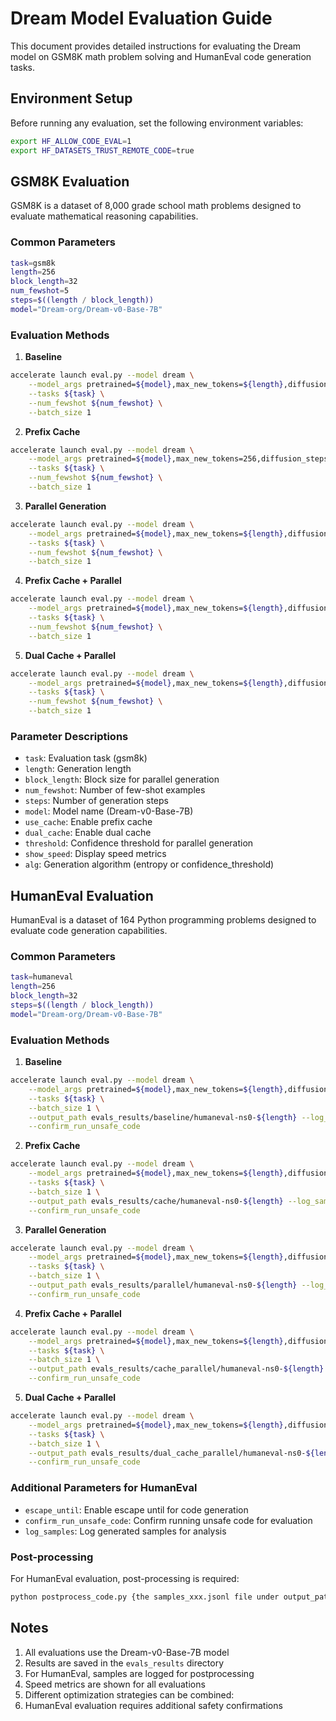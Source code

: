 # Dream Model Evaluation Guide

This document provides detailed instructions for evaluating the Dream model on GSM8K math problem solving and HumanEval code generation tasks.

## Environment Setup

Before running any evaluation, set the following environment variables:
```bash
export HF_ALLOW_CODE_EVAL=1
export HF_DATASETS_TRUST_REMOTE_CODE=true
```

## GSM8K Evaluation

GSM8K is a dataset of 8,000 grade school math problems designed to evaluate mathematical reasoning capabilities.

### Common Parameters

```bash
task=gsm8k
length=256
block_length=32
num_fewshot=5
steps=$((length / block_length))
model="Dream-org/Dream-v0-Base-7B"
```

### Evaluation Methods

1. **Baseline**
```bash
accelerate launch eval.py --model dream \
    --model_args pretrained=${model},max_new_tokens=${length},diffusion_steps=${length},add_bos_token=true,alg=entropy,show_speed=True \
    --tasks ${task} \
    --num_fewshot ${num_fewshot} \
    --batch_size 1
```

2. **Prefix Cache**
```bash
accelerate launch eval.py --model dream \
    --model_args pretrained=${model},max_new_tokens=256,diffusion_steps=256,add_bos_token=true,alg=entropy,use_cache=true,show_speed=True \
    --tasks ${task} \
    --num_fewshot ${num_fewshot} \
    --batch_size 1
```

3. **Parallel Generation**
```bash
accelerate launch eval.py --model dream \
    --model_args pretrained=${model},max_new_tokens=${length},diffusion_steps=${steps},add_bos_token=true,alg=confidence_threshold,threshold=0.9,show_speed=True \
    --tasks ${task} \
    --num_fewshot ${num_fewshot} \
    --batch_size 1
```

4. **Prefix Cache + Parallel**
```bash
accelerate launch eval.py --model dream \
    --model_args pretrained=${model},max_new_tokens=${length},diffusion_steps=${steps},add_bos_token=true,alg=confidence_threshold,threshold=0.9,use_cache=true \
    --tasks ${task} \
    --num_fewshot ${num_fewshot} \
    --batch_size 1
```

5. **Dual Cache + Parallel**
```bash
accelerate launch eval.py --model dream \
    --model_args pretrained=${model},max_new_tokens=${length},diffusion_steps=${steps},add_bos_token=true,alg=confidence_threshold,threshold=0.9,use_cache=true,dual_cache=true \
    --tasks ${task} \
    --num_fewshot ${num_fewshot} \
    --batch_size 1
```

### Parameter Descriptions

- `task`: Evaluation task (gsm8k)
- `length`: Generation length
- `block_length`: Block size for parallel generation
- `num_fewshot`: Number of few-shot examples
- `steps`: Number of generation steps
- `model`: Model name (Dream-v0-Base-7B)
- `use_cache`: Enable prefix cache
- `dual_cache`: Enable dual cache
- `threshold`: Confidence threshold for parallel generation
- `show_speed`: Display speed metrics
- `alg`: Generation algorithm (entropy or confidence_threshold)

## HumanEval Evaluation

HumanEval is a dataset of 164 Python programming problems designed to evaluate code generation capabilities.

### Common Parameters

```bash
task=humaneval
length=256
block_length=32
steps=$((length / block_length))
model="Dream-org/Dream-v0-Base-7B"
```

### Evaluation Methods

1. **Baseline**
```bash
accelerate launch eval.py --model dream \
    --model_args pretrained=${model},max_new_tokens=${length},diffusion_steps=${length},add_bos_token=true,alg=entropy,show_speed=True,escape_until=true \
    --tasks ${task} \
    --batch_size 1 \
    --output_path evals_results/baseline/humaneval-ns0-${length} --log_samples \
    --confirm_run_unsafe_code
```

2. **Prefix Cache**
```bash
accelerate launch eval.py --model dream \
    --model_args pretrained=${model},max_new_tokens=${length},diffusion_steps=${length},add_bos_token=true,alg=entropy,use_cache=true,show_speed=True,escape_until=true \
    --tasks ${task} \
    --batch_size 1 \
    --output_path evals_results/cache/humaneval-ns0-${length} --log_samples \
    --confirm_run_unsafe_code
```

3. **Parallel Generation**
```bash
accelerate launch eval.py --model dream \
    --model_args pretrained=${model},max_new_tokens=${length},diffusion_steps=${steps},add_bos_token=true,alg=confidence_threshold,threshold=0.9,show_speed=True,escape_until=true \
    --tasks ${task} \
    --batch_size 1 \
    --output_path evals_results/parallel/humaneval-ns0-${length} --log_samples \
    --confirm_run_unsafe_code
```

4. **Prefix Cache + Parallel**
```bash
accelerate launch eval.py --model dream \
    --model_args pretrained=${model},max_new_tokens=${length},diffusion_steps=${steps},add_bos_token=true,alg=confidence_threshold,threshold=0.9,use_cache=true,escape_until=true \
    --tasks ${task} \
    --batch_size 1 \
    --output_path evals_results/cache_parallel/humaneval-ns0-${length} --log_samples \
    --confirm_run_unsafe_code
```

5. **Dual Cache + Parallel**
```bash
accelerate launch eval.py --model dream \
    --model_args pretrained=${model},max_new_tokens=${length},diffusion_steps=${steps},add_bos_token=true,alg=confidence_threshold,threshold=0.9,use_cache=true,dual_cache=true,escape_until=true \
    --tasks ${task} \
    --batch_size 1 \
    --output_path evals_results/dual_cache_parallel/humaneval-ns0-${length} --log_samples \
    --confirm_run_unsafe_code
```

### Additional Parameters for HumanEval

- `escape_until`: Enable escape until for code generation
- `confirm_run_unsafe_code`: Confirm running unsafe code for evaluation
- `log_samples`: Log generated samples for analysis

### Post-processing

For HumanEval evaluation, post-processing is required:
```bash
python postprocess_code.py {the samples_xxx.jsonl file under output_path}
```

## Notes

1. All evaluations use the Dream-v0-Base-7B model
2. Results are saved in the `evals_results` directory
3. For HumanEval, samples are logged for postprocessing
4. Speed metrics are shown for all evaluations
5. Different optimization strategies can be combined:
6. HumanEval evaluation requires additional safety confirmations 